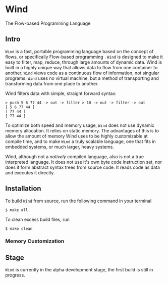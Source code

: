 # Wind

The Flow-based Programming Language

## Intro

`Wind` is a fast, portable programming language based on the concept of flows, or specifically Flow-based programming . `Wind` is designed to make it easy to filter, map, reduce, through large amounts of dynamic data. Wind is built in a highly unique way that allows data to flow from one container to another. `Wind` views code as a continuous flow of information, not singular programs. `Wind` uses no virtual machine, but a method of transporting and transforming data from one place to another.

Wind filters data with simple, straight forward syntax:

```
> push 5 6 77 44 -> out -> filter > 10 -> out -> filter -> out
[ 5 6 77 44 ]
[ 77 44 ]
[ 77 44 ]
```

To optimize both speed and memory usage, `Wind` does not use dynamic memory allocation. It relies on static memory. The advantages of this is to allow the amount of memory Wind uses to be highly customizable at compile time, and to make `Wind` a truly scalable language, one that fits in embedded systems, or much larger, heavy systems.

Wind, although not a *natively* compiled language, also is not a true interpreted language. It does not use it's own byte code instruction set, nor does it form abstract syntax trees from source code. It reads code as data and executes it directly.

## Installation

To build `Wind` from source, run the following command in your terminal

```
$ make all
```

To clean excess build files, run

```
$ make clean
```

### Memory Customization



## Stage

`Wind` is currently in the alpha development stage, the first build is still in progress.
